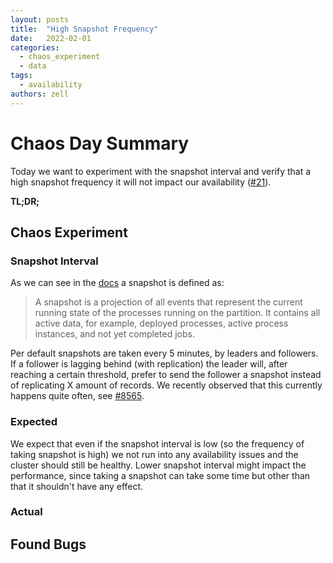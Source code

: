 ```yaml
---
layout: posts
title:  "High Snapshot Frequency"
date:   2022-02-01
categories: 
  - chaos_experiment 
  - data
tags:
  - availability
authors: zell
---
```


# Chaos Day Summary

Today we want to experiment with the snapshot interval and verify that a high snapshot frequency it will not impact our availability ([#21](https://github.com/zeebe-io/zeebe-chaos/issues/21)).


**TL;DR;** 

<!--truncate-->

## Chaos Experiment

### Snapshot Interval

As we can see in the [docs](https://docs.camunda.io/docs/self-managed/zeebe-deployment/operations/resource-planning/#snapshots) a snapshot is defined as:

> A snapshot is a projection of all events that represent the current running state of the processes running on the partition. It contains all active data, for example, deployed processes, active process instances, and not yet completed jobs.

Per default snapshots are taken every 5 minutes, by leaders and followers. If a follower is lagging behind (with replication) the leader will, after reaching a certain threshold, prefer to send the follower a snapshot instead of replicating X amount of records. We recently observed that this currently happens quite often, see [#8565](https://github.com/camunda-cloud/zeebe/issues/8565).

### Expected

We expect that even if the snapshot interval is low (so the frequency of taking snapshot is high) we not run into any availability issues and the cluster should still be healthy. Lower snapshot interval might impact the performance, since taking a snapshot can take some time but other than that it shouldn't have any effect.

### Actual



## Found Bugs


